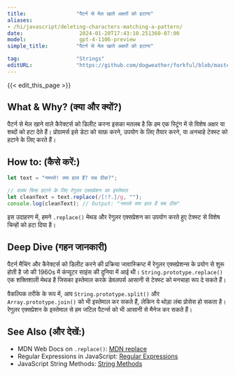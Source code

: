 ```yaml
---
title:                "पैटर्न से मेल खाते अक्षरों को हटाना"
aliases:
- /hi/javascript/deleting-characters-matching-a-pattern/
date:                  2024-01-20T17:43:10.251360-07:00
model:                 gpt-4-1106-preview
simple_title:         "पैटर्न से मेल खाते अक्षरों को हटाना"

tag:                  "Strings"
editURL:              "https://github.com/dogweather/forkful/blob/master/content/hi/javascript/deleting-characters-matching-a-pattern.md"
---
```


{{< edit_this_page >}}

## What & Why? (क्या और क्यों?)
पैटर्न से मेल खाने वाले कैरेक्टर्स को डिलीट करना इसका मतलब है कि हम एक स्ट्रिंग में से विशेष अक्षर या शब्दों को हटा देते हैं। प्रोग्रामर्स इसे डेटा को साफ़ करने, उपयोग के लिए तैयार करने, या अनचाहे टेक्स्ट को हटाने के लिए करते हैं।

## How to: (कैसे करें:)
```Javascript
let text = "नमस्ते! क्या हाल हैं? सब ठीक?";

// वाक्य चिन्ह हटाने के लिए रेगुलर एक्सप्रेशन का इस्तेमाल
let cleanText = text.replace(/[!?.]/g, "");
console.log(cleanText); // Output: "नमस्ते क्या हाल हैं सब ठीक"
```

इस उदाहरण में, हमने `.replace()` मेथड और रेगुलर एक्सप्रेशन का उपयोग करते हुए टेक्स्ट से विशेष चिन्हों को हटा दिया है।

## Deep Dive (गहन जानकारी)
पैटर्न मैचिंग और कैरेक्टर्स को डिलीट करने की प्रक्रिया जावास्क्रिप्ट में रेगुलर एक्सप्रेशन्स के प्रयोग से शुरू होती है जो की 1960s में कंप्यूटर साइंस की दुनिया में आई थी। `String.prototype.replace()` एक शक्तिशाली मेथड है जिसका इस्तेमाल करके डेवलपर्स आसानी से टेक्स्ट को मनचाहा रूप दे सकते हैं।

वैकल्पिक तरीके के रूप में, आप `String.prototype.split()` और `Array.prototype.join()` को भी इस्तेमाल कर सकते हैं, लेकिन ये थोड़ा लंबा प्रोसेस हो सकता है। रेगुलर एक्सप्रेशन के इस्तेमाल से हम जटिल पैटर्न्स को भी आसानी से मैनेज कर सकते हैं।

## See Also (और देखें:)
- MDN Web Docs on `.replace()`: [MDN replace](https://developer.mozilla.org/en-US/docs/Web/JavaScript/Reference/Global_Objects/String/replace)
- Regular Expressions in JavaScript: [Regular Expressions](https://developer.mozilla.org/en-US/docs/Web/JavaScript/Guide/Regular_Expressions)
- JavaScript String Methods: [String Methods](https://developer.mozilla.org/en-US/docs/Web/JavaScript/Reference/Global_Objects/String)
